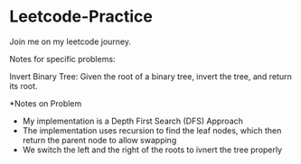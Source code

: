 # Leetcode-Practice
Join me on my leetcode journey.

Notes for specific problems:

Invert Binary Tree: Given the root of a binary tree, invert the tree, and return its root.

*Notes on Problem
* My implementation is a Depth First Search (DFS) Approach
* The implementation uses recursion to find the leaf nodes, which then return the parent node to allow swapping
* We switch the left and the right of the roots to ivnert the tree properly

